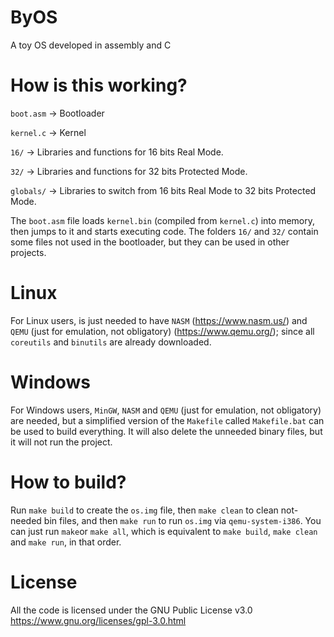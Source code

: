 ﻿# ByOS
A toy OS developed in assembly and C

# How is this working?
`boot.asm` -> Bootloader

`kernel.c` -> Kernel

`16/` -> Libraries and functions for 16 bits Real Mode.

`32/` -> Libraries and functions for 32 bits Protected Mode.

`globals/` -> Libraries to switch from 16 bits Real Mode to 32 bits Protected Mode.

The `boot.asm` file loads `kernel.bin` (compiled from `kernel.c`) into memory, then jumps to it and starts executing code. The folders `16/` and `32/` contain some files not used in the bootloader, but they can be used in other projects.

# Linux
For Linux users, is just needed to have `NASM` (https://www.nasm.us/) and `QEMU` (just for emulation, not obligatory) (https://www.qemu.org/); since all `coreutils` and `binutils` are already downloaded.

# Windows
For Windows users, `MinGW`, `NASM` and `QEMU` (just for emulation, not obligatory) are needed, but a simplified version of the `Makefile` called `Makefile.bat` can be used to build everything. It will also delete the unneeded binary files, but it will not run the project.

# How to build?
Run `make build` to create the `os.img` file, then `make clean` to clean not-needed bin files, and then `make run` to run `os.img` via `qemu-system-i386`. You can just run `make`or `make all`, which is equivalent to `make build`, `make clean` and `make run`, in that order.

# License
All the code is licensed under the GNU Public License v3.0 
https://www.gnu.org/licenses/gpl-3.0.html
